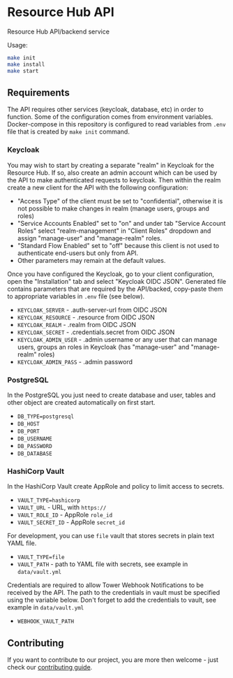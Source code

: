 # Resource Hub API

Resource Hub API/backend service

Usage:

```sh
make init
make install
make start
```

## Requirements

The API requires other services (keycloak, database, etc) in order to function.
Some of the configuration comes from environment variables. Docker-compose in
this repository is configured to read variables from `.env` file that is created
by `make init` command.

### Keycloak

You may wish to start by creating a separate "realm" in Keycloak for the
Resource Hub. If so, also create an admin account which can be used by the API
to make authenticated requests to keycloak. Then within the realm create a new
client for the API with the following configuration:

* "Access Type" of the client must be set to "confidential", otherwise it is not
  possible to make changes in realm (manage users, groups and roles)
* "Service Accounts Enabled" set to "on" and under tab "Service Account Roles"
  select "realm-management" in "Client Roles" dropdown and assign "manage-user"
  and "manage-realm" roles.
* "Standard Flow Enabled" set to "off" because this client is not used to
  authenticate end-users but only from API.
* Other parameters may remain at the default values.

Once you have configured the Keycloak, go to your client configuration, open the
"Installation" tab and select "Keycloak OIDC JSON". Generated file contains
parameters that are required by the API/backed, copy-paste them to appropriate
variables in `.env` file (see below).

* `KEYCLOAK_SERVER` - .auth-server-url from OIDC JSON
* `KEYCLOAK_RESOURCE` - .resource from OIDC JSON
* `KEYCLOAK_REALM` - .realm from OIDC JSON
* `KEYCLOAK_SECRET` - .credentials.secret from OIDC JSON
* `KEYCLOAK_ADMIN_USER` - .admin username or any user that can manage users,
  groups an roles in Keycloak (has "manage-user" and "manage-realm" roles)
* `KEYCLOAK_ADMIN_PASS` - .admin password

### PostgreSQL

In the PostgreSQL you just need to create database and user, tables and other
object are created automatically on first start.

* `DB_TYPE=postgresql`
* `DB_HOST`
* `DB_PORT`
* `DB_USERNAME`
* `DB_PASSWORD`
* `DB_DATABASE`

### HashiCorp Vault

In the HashiCorp Vault create AppRole and policy to limit access to secrets.

* `VAULT_TYPE=hashicorp`
* `VAULT_URL` - URL, with `https://`
* `VAULT_ROLE_ID` - AppRole `role_id`
* `VAULT_SECRET_ID` - AppRole `secret_id`

For development, you can use `file` vault that stores secrets in plain text YAML
file.

* `VAULT_TYPE=file`
* `VAULT_PATH` - path to YAML file with secrets, see example in `data/vault.yml`

Credentials are required to allow Tower Webhook Notifications to be
received by the API.  The path to the credentials in vault must be
specified using the variable below.  Don't forget to add the credentials to
vault, see example in `data/vault.yml`

* `WEBHOOK_VAULT_PATH`

## Contributing

If you want to contribute to our project, you are more then welcome - just check our [contributing guide](.github/CONTRIBUTING.md).
